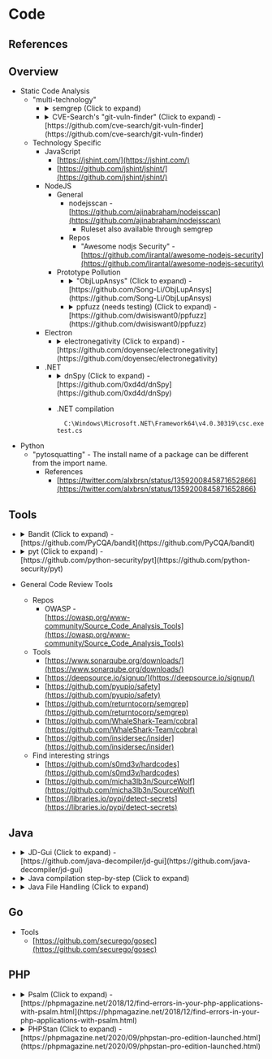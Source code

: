 <!---------------------------------------------------------------------------------
Copyright: (c) BLS OPS LLC.
This program is free software: you can redistribute it and/or modify
it under the terms of the GNU General Public License as published by
the Free Software Foundation, version 3.
This program is distributed in the hope that it will be useful,
but WITHOUT ANY WARRANTY; without even the implied warranty of
MERCHANTABILITY or FITNESS FOR A PARTICULAR PURPOSE. See the
GNU General Public License for more details.
You should have received a copy of the GNU General Public License
along with this program. If not, see <https://www.gnu.org/licenses/>.
--------------------------------------------------------------------------------->
# Code
## References

## Overview

* Static Code Analysis
	* "multi-technology"
		* <details><summary>semgrep (Click to expand)</summary><p>
			* Setup/install
				
					pip install semgrep
				* Search "Rules" for each technology will be retrieved during launch as applicable. Internet required.
			* Usage

					semgrep --config p/<ruleset>
				* See website search for what can be placed within `<ruleset>`
				* Example

						semgrep --config "p/javascript"
					* [https://semgrep.dev/p/javascript](https://semgrep.dev/p/javascript)
					* Prebuilt command is available on the ruleset page
		* <details><summary>CVE-Search's "git-vuln-finder" (Click to expand) -<br />[https://github.com/cve-search/git-vuln-finder](https://github.com/cve-search/git-vuln-finder)</summary><p>
			* 
	* Technology Specific
		* JavaScript
			* [https://jshint.com/](https://jshint.com/)
			* [https://github.com/jshint/jshint/](https://github.com/jshint/jshint/)
		* NodeJS
			* General
				* nodejsscan -<br />[https://github.com/ajinabraham/nodejsscan](https://github.com/ajinabraham/nodejsscan)
					* Ruleset also available through semgrep
				* Repos
					* "Awesome nodjs Security" -<br />[https://github.com/lirantal/awesome-nodejs-security](https://github.com/lirantal/awesome-nodejs-security)
			* Prototype Pollution
				* <details><summary>"ObjLupAnsys" (Click to expand) -<br />[https://github.com/Song-Li/ObjLupAnsys](https://github.com/Song-Li/ObjLupAnsys)</summary><p>
					* References
					* Overview
						* Install according to `INSTALL.md`

								./ubuntu_setup.sh
								./ubuntu_setup.sh
								pip install -r requirements.txt
					* Usage

							python3 ./ObjLupAnsys_test.py
						* Run the script from within the root directory of the code
				* <details><summary>ppfuzz (needs testing) (Click to expand) -<br />[https://github.com/dwisiswant0/ppfuzz](https://github.com/dwisiswant0/ppfuzz)</summary><p>
					* Overview
						* Rust-based
						* Install

								cargo install ppfuzz
					* Usage

							ppfuzz -l <filelist>
		* Electron
			* <details><summary>electronegativity (Click to expand) -<br />[https://github.com/doyensec/electronegativity](https://github.com/doyensec/electronegativity)</summary><p>
		* .NET
			* <details><summary>dnSpy (Click to expand) -<br />[https://github.com/0xd4d/dnSpy](https://github.com/0xd4d/dnSpy)</summary><p>
			* .NET compilation

					C:\Windows\Microsoft.NET\Framework64\v4.0.30319\csc.exe test.cs
* Python
	* "pytosquatting" - The install name of a package can be different from the import name.
		* References
			* [https://twitter.com/alxbrsn/status/1359200845871652866](https://twitter.com/alxbrsn/status/1359200845871652866)

## Tools
* <details><summary>Bandit (Click to expand) -<br />[https://github.com/PyCQA/bandit](https://github.com/PyCQA/bandit)</summary><p>
* <details><summary>pyt (Click to expand) -<br />[https://github.com/python-security/pyt](https://github.com/python-security/pyt)</summary><p>

* General Code Review Tools
	* Repos
		* OWASP -<br />[https://owasp.org/www-community/Source_Code_Analysis_Tools](https://owasp.org/www-community/Source_Code_Analysis_Tools)
	* Tools
		* [https://www.sonarqube.org/downloads/](https://www.sonarqube.org/downloads/)
		* [https://deepsource.io/signup/](https://deepsource.io/signup/)
		* [https://github.com/pyupio/safety](https://github.com/pyupio/safety)
		* [https://github.com/returntocorp/semgrep](https://github.com/returntocorp/semgrep)
		* [https://github.com/WhaleShark-Team/cobra](https://github.com/WhaleShark-Team/cobra)
		* [https://github.com/insidersec/insider](https://github.com/insidersec/insider)
	* Find interesting strings
		* [https://github.com/s0md3v/hardcodes](https://github.com/s0md3v/hardcodes)
		* [https://github.com/micha3lb3n/SourceWolf](https://github.com/micha3lb3n/SourceWolf)
		* [https://libraries.io/pypi/detect-secrets](https://libraries.io/pypi/detect-secrets)


## Java

* <details><summary>JD-Gui (Click to expand) -<br />[https://github.com/java-decompiler/jd-gui](https://github.com/java-decompiler/jd-gui)</summary><p>
* <details><summary>Java compilation step-by-step (Click to expand)</summary><p>

		javac -source 1.8 -target 1.8 test.java
		mkdir META-INF
		echo "Main-Class: test" > META-INF/MANIFEST.MF
		jar cmvf META-INF/MANIFEST.MF test.jar test.class
* <details><summary>Java File Handling (Click to expand)</summary><p>
	* Execute Jar

			java -jar \[jar\] |
	* Unzip Jar

			unzip -d \[output directory\] \[jar\] |
	* Create Jar

			jar -cmf META-INF/MANIFEST.MF \[output jar\] \* |
	* Base64 SHA256

			sha256sum \[file\] \| cut -d' ' -f1 \| xxd -r -p \| base64 |
	* Remove Signing

			rm META-INF/_.SF META-INF/_.RSA META-INF/\*.DSA |
	* Delete from Jar

			zip -d \[jar\] \[file to remove\] |
	* Decompile class

			procyon -o . \[path to class\] |
	* Decompile Jar

			procyon -jar \[jar\] -o \[output directory\] |
	* Compile class

			javac \[path to .java file\] |

## Go
* Tools
	* [https://github.com/securego/gosec](https://github.com/securego/gosec)

## PHP

* <details><summary>Psalm (Click to expand) -<br />[https://phpmagazine.net/2018/12/find-errors-in-your-php-applications-with-psalm.html](https://phpmagazine.net/2018/12/find-errors-in-your-php-applications-with-psalm.html)</summary><p>
* <details><summary>PHPStan (Click to expand) -<br />[https://phpmagazine.net/2020/09/phpstan-pro-edition-launched.html](https://phpmagazine.net/2020/09/phpstan-pro-edition-launched.html)</summary><p>